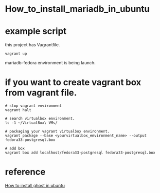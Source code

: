 # How_to_install_mariadb_in_ubuntu

# example script
this project has Vagrantfile.
```shell
vagrant up
```
mariadb-fedora environment is being launch.

# if you want to create vagrant box from vagrant file.

```
# stop vagrant environment
vagrant halt

# search virtualbox environment.
ls -1 ~/VirtualBox\ VMs/

# packaging your vagrant virtualbox environment. 
vagrant package --base <yourvirtualbox_environment_name> --output fedora33-postgresql.box

# add box
vagrant box add localhost/fedora33-postgresql fedora33-postgresql.box
```

# reference
[How to install ghost in ubuntu](https://ghost.org/docs/install/ubuntu/)